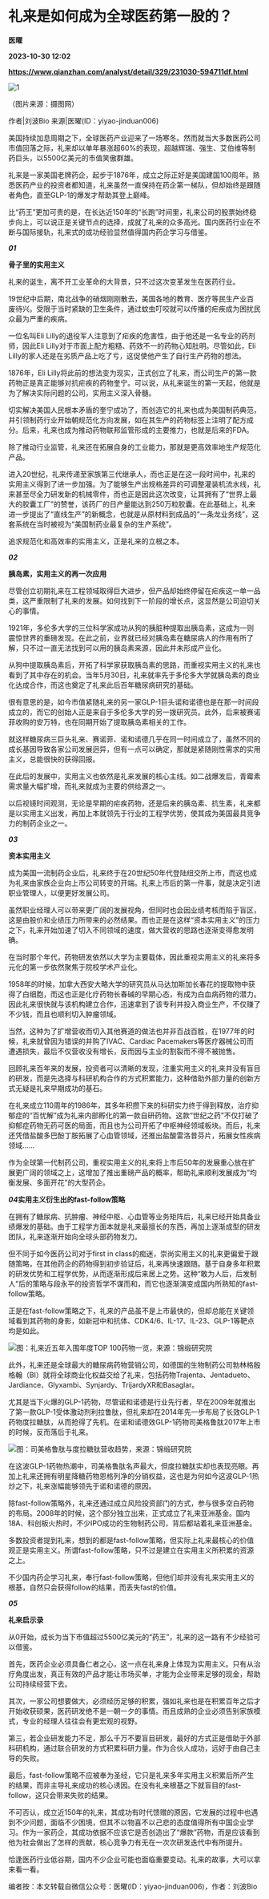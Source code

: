 # 礼来是如何成为全球医药第一股的？
**医曜**

**2023-10-30 12:02**

**https://www.qianzhan.com/analyst/detail/329/231030-594711df.html**

![1](https://img3.qianzhan.com/news/202310/30/20231030-bbcc658053b4c25e_760x5000.jpg)

（图片来源：摄图网）

作者|刘波Bio 来源|医曜(ID：yiyao-jinduan006)

美国持续加息周期之下，全球医药产业迎来了一场寒冬。然而就当大多数医药公司市值回落之际，礼来却以单年暴涨超60%的表现，超越辉瑞、强生、艾伯维等制药巨头，以5500亿美元的市值笑傲群雄。

礼来是一家美国老牌药企，起步于1876年，成立之际正好是美国建国100周年。熟悉医药产业的投资者都知道，礼来虽然一直保持在药企第一梯队，但却始终是跟随者角色，直至GLP-1的爆发才帮助其登上巅峰。

比“药王”更加可贵的是，在长达近150年的“长跑”时间里，礼来公司的股票始终稳步向上，可以说正是关键节点的选择，成就了礼来的众多高光。国内医药行业在不断与国际接轨，礼来式的成功经验显然值得国内药企学习与借鉴。

_**01**_

**骨子里的实用主义**

礼来的诞生，离不开工业革命的大背景，只不过这次变革发生在医药行业。

19世纪中后期，南北战争的硝烟刚刚散去，美国各地的教育、医疗等民生产业百废待兴。受限于当时紧缺的卫生条件，通过蚊虫叮咬就可以传播的疟疾成为困扰民众最为严重的疾病。

一位名叫Eli Lilly的退役军人注意到了疟疾的危害性，由于他还是一名专业的药剂师，因此Eli Lilly对于市面上配方粗糙、药效不一的药物心知肚明。尽管如此，Eli Lilly的家人还是在劣质产品上吃了亏，这促使他产生了自行生产药物的想法。

1876年，Eli Lilly将此前的想法变为现实，正式创立了礼来，而公司生产的第一款药物正是真正能够对抗疟疾的药物奎宁。可以说，从礼来诞生的第一天起，他就是为了解决实际问题的公司，实用主义深入骨髓。

切实解决美国人民根本矛盾的奎宁成功了，而创造它的礼来也成为美国制药典范，并引领制药行业开始朝规范化方向发展，如在其生产的药物标签上注明了配方成分。后来，礼来也成为推动药物联邦监管形成的主要推力，也就是后来的FDA。

除了推动行业监管，礼来还在拓展自身的工业能力，那就是更高效率地生产规范化产品。

进入20世纪，礼来传递至家族第三代继承人，而也正是在这一段时间中，礼来的实用主义得到了进一步加强。为了能够生产出规格差异的可调整灌装机流水线，礼来甚至尽全力研发新的机械零件，而也正是因此这次改变，让其拥有了“世界上最大的胶囊工厂”的赞誉，该药厂的日产量能达到250万粒胶囊。在此基础上，礼来进一步提出了“直线生产”的新概念，也就是从原材料到成品的“一条龙业务线”，这套系统在当时被视为“美国制药业最复杂的生产系统”。

追求规范化和高效率的实用主义，正是礼来的立根之本。

_**02**_

**胰岛素，实用主义的再一次应用**

尽管创立初期礼来在工程领域取得巨大进步，但产品却始终停留在疟疾这一单一品类，这严重限制了礼来的发展。如何找到下一阶段的增长点，这显然是公司迫切关心的事情。

1921年，多伦多大学的三位科学家成功从狗的胰脏种提取出胰岛素，这成为一则震惊世界的重磅发现。在此之前，业界就已经对胰岛素在糖尿病人的作用有所了解，只不过一直无法找到可以用的胰岛素来源，因此并未形成产业化。

从狗中提取胰岛素后，开拓了科学家获取胰岛素的思路，而重视实用主义的礼来也看到了其中存在的机会。当年5月30日，礼来就率先于多伦多大学就胰岛素的商业化达成合作，而这也奠定了礼来此后百年糖尿病研究的基础。

很有意思的是，如今市值紧随礼来的另一家GLP-1巨头诺和诺德也是在那一时间段成立的，而它的创始人正是来自于多伦多大学的另一拨研究员。此外，后来被赛诺菲收购的安万特，也在同期开始了提取胰岛素相关的工作。

就这样糖尿病三巨头礼来、赛诺菲、诺和诺德几乎在同一时间成立了，虽然不同的成长基因导致各家公司发展迥异，但有一点可以确定，那就是紧随刚性需求的实用主义，总能很快的获得回报。

在此后的发展中，实用主义也依然是礼来发展的核心主线。如二战爆发后，青霉素需求量大幅扩增，而礼来就成为主要的供给源之一。

以后视镜时间观测，无论是早期的疟疾药物，还是后来的胰岛素、抗生素，礼来都是以实用主义出发，再加上本就领先于行业的工程学优势，使其成为美国最具竞争力的制药企业之一。

_**03**_

**资本实用主义**

成为美国一流制药企业后，礼来终于在20世纪50年代登陆纽交所上市，而这也成为礼来由家族企业向上市公司转变的开端。礼来上市后的第一件事，就是决定引进职业管理人，以便更好发展公司。

虽然职业经理人可以带来更广阔的发展视角，但同时也会因业绩考核而陷于盲区，这是由股价和业绩压力所带来的必然结果。而也正是在这样“资本实用主义”的压力之下，礼来开始加速了切入不同领域的速度，做大营收的思路也逐渐变得愈发明确。

在当时那个年代，药物研发依然以大学为主要载体，因此重视实用主义的礼来将多元化的第一步依然聚焦于院校学术产业化。

1958年的时候，加拿大西安大略大学的研究员从马达加斯加长春花的提取物中获得了白细胞，而这也正是化疗药物长春碱的早期心态，有成为白血病药物的潜力。因此礼来很快就与该机构建立合作，迅速拿到了该专利并投入商业生产，不仅赚了不少钱，而且也顺利切入肿瘤领域。

当然，这种为了扩增营收而切入其他赛道的做法也并非百战百胜，在1977年的时候，礼来就曾因为错误的并购了IVAC、Cardiac Pacemakers等医疗器械公司而遭遇损失，最后不仅营收没有增长，反而因与主业的割裂而不得不被抛售。

回顾礼来百年来的发展，投资者可以清晰的发现，注重实用主义的礼来并没有盲目的研发，而是先选择与科研机构合作的方式积累能力，这种借助外部力量的创新方式无疑是礼来早期成功的基石。

在礼来成立110周年的1986年，其多年积攒下来的科研实力终于得到释放，治疗抑郁症的“百忧解”成为礼来内部孵化的第一款自研药物。这款“世纪之药”不仅打破了抑郁症药物无药可医的局面，而且也为公司开拓了中枢神经领域板块。而后，礼来还凭借盐酸多巴酚丁胺拓展了心血管领域，还推出盐酸雷洛昔芬片，拓展女性疾病领域……

作为全球第一代制药公司，重视实用主义的礼来将上市后50年的发展重心放在扩展更广阔的领域之上，这增加了推出重磅产品的概率，帮助礼来顺利发展成为“均衡发展、多面开花”的大型药企。

_**04**_**实用主义衍生出的fast-follow策略**

在拥有了糖尿病、抗肿瘤、神经中枢、心血管等业务矩阵后，礼来已经开始具备业绩爆发的基础。由于工程学方面本就是礼来最擅长的东西，再加上逐渐成型的研发团队，礼来逐渐开始向全球头部药物发力。

但不同于如今医药公司对于first in class的痴迷，崇尚实用主义的礼来更偏爱于跟随策略，在其他药企的药物得到初步验证后，礼来再快速跟随。基于自身多年积累的研发优势和工程学优势，从而逐渐形成后来居上之势。这种“敢为人后，后发制人”后的策略与段永平的投资哲学不谋而和，而它也逐渐演变成国内所熟知的fast-follow策略。

正是在fast-follow策略之下，礼来的产品虽不是上市最快的，但却总能在关键领域看到其药物的身影，如新冠中和抗体、CDK4/6、IL-17、IL-23、GLP-1等靶点均是如此。

![](https://img3.qianzhan.com/news/202310/30/20231030-688f64a9c7c783c4_600x5000.png)图：礼来近五年入围年度TOP 100药物一览，来源：锦缎研究院

此外，礼来还是全球最大的糖尿病药物营销公司，如德国的生物制药公司勃林格殷格翰（BI）就将全球商业化权益交给了礼来，包括药物Trajenta、Jentadueto、Jardiance、Glyxambi、Synjardy、TrijardyXR和Basaglar。

尤其是当下火爆的GLP-1药物，尽管诺和诺德是行业先行者，早在2009年就推出了第一款GLP-1受体激动剂利拉鲁肽，但礼来却在2014年先一步布局了长效GLP-1药物度拉糖肽，从而抢得了先机。在诺和诺德效GLP-1药物司美格鲁肽2017年上市的时候，反而落后于礼来。

![](https://img3.qianzhan.com/news/202310/30/20231030-e2a0b723c5b18c71_600x5000.png)图：司美格鲁肽与度拉糖肽营收趋势，来源：锦缎研究院

在这波GLP-1药物热潮中，司美格鲁肽名声最大，但度拉糖肽实却也表现亮眼。再加上礼来还拥有明星降糖药物恩格列净的分销权益，这也是为何如今这波GLP-1热炒之下，礼来涨幅能够领先于诺和诺德的原因。

除fast-follow策略外，礼来还通过成立风险投资部门的方式，参与很多空白药物的布局。2008年的时候，这个部分独立出来，正式成立了礼来亚洲基金。国内18A、科创板火热时，不少IPO成功的生物制药公司，背后都站着礼来亚洲基金。

多数投资者提到礼来，想到的都是fast-follow策略，但实际上礼来最核心的价值观正是实用主义。所谓fast-follow策略，只不过是建立在实用主义所积累的资源之上。

不少国内药企学习礼来，奉行fast-follow策略，但他们却并没有礼来实用主义的根基，自然只会获得follow的结果，而丢失fast的价值。

_**05**_

**礼来启示录**

从0开始，成长为当下市值超过5500亿美元的“药王”，礼来的这一路有不少经验可以借鉴。

首先，医药企业必须具备仁者之心，这一点在礼来身上体现为实用主义。只有从治疗角度出发，真正有效的产品才能让市场买单，才能为企业带来足够的现金，帮助公司持续经营下去。

其次，一家公司想要做大，必须经历足够的积累，强如礼来也是在积累百年之后才开始收获硕果，医药研发绝不是一朝一夕的事情。而且成熟的企业必须告别家族模式，专业的经理人往往会有更宏观的视野。

第三，若企业研发能力不足，那么千万不要盲目研发，最好的方式正是借助于外部科研机构，通过联合研发的方式积累科研力量。作为合伙人成功，远好于由自己主导的失败。

最后，fast-follow策略不应被奉为圣经，它只是礼来多年实用主义积累后所产生的结果，而非主导礼来成功的核心诱因。在没有礼来根基之下就盲目的fast-follow，这只会带来失败的结果。

不可否认，成立近150年的礼来，其成功有时代馈赠的原因，它发展的过程中也遇到不少问题，面临不少困境，但其不以物喜不以己悲的态度值得所有中国企业学习。作为一家药企，其成功依据不应该它是否创造出了“爆款”药物，而是应该看到他为社会做出了怎样的贡献，核心竞争力有无在一次次研发迭代中有所提升。

恰逢医药行业低谷期，国内不少企业可能也面临重要变动。礼来的故事，大可以拿来看一看。

编者按：本文转载自微信公众号：医曜(ID：yiyao-jinduan006)，作者：刘波Bio